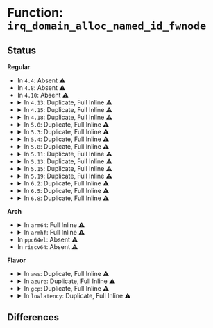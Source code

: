 # Function: <code>irq_domain_alloc_named_id_fwnode</code>

## Status
<b>Regular</b>
<ul>
<li>
In <code>4.4</code>: Absent ⚠️
</li>
<li>
In <code>4.8</code>: Absent ⚠️
</li>
<li>
In <code>4.10</code>: Absent ⚠️
</li>
<li>
<details>
<summary>In <code>4.13</code>: Duplicate, Full Inline ⚠️</summary>

**Collision:** Static Duplication

**Inline:** Full

**Transformation:** False

**Instances:**

```
In arch/x86/kernel/apic/io_apic.c (ffffffff81058cd5)
Location: include/linux/irqdomain.h:228
Inline: True
Inline callers:
  - arch/x86/kernel/apic/io_apic.c:mp_irqdomain_create
```
```
In arch/x86/kernel/apic/msi.c (ffffffff8105b27c)
Location: include/linux/irqdomain.h:228
Inline: True
Inline callers:
  - arch/x86/kernel/apic/msi.c:hpet_create_irq_domain
  - arch/x86/kernel/apic/msi.c:arch_create_remap_msi_irq_domain
```
```
In drivers/iommu/amd_iommu.c (ffffffff815ca036)
Location: include/linux/irqdomain.h:228
Inline: True
Inline callers:
  - drivers/iommu/amd_iommu.c:amd_iommu_create_irq_domain
```
```
In drivers/iommu/intel_irq_remapping.c (ffffffff815d5c5f)
Location: include/linux/irqdomain.h:228
Inline: True
```
</details>
</li>
<li>
<details>
<summary>In <code>4.15</code>: Duplicate, Full Inline ⚠️</summary>

**Collision:** Static Duplication

**Inline:** Full

**Transformation:** False

**Instances:**

```
In arch/x86/kernel/apic/io_apic.c (ffffffff8105d1b5)
Location: include/linux/irqdomain.h:235
Inline: True
Inline callers:
  - arch/x86/kernel/apic/io_apic.c:mp_irqdomain_create
```
```
In arch/x86/kernel/apic/msi.c (ffffffff8105f78c)
Location: include/linux/irqdomain.h:235
Inline: True
Inline callers:
  - arch/x86/kernel/apic/msi.c:hpet_create_irq_domain
  - arch/x86/kernel/apic/msi.c:arch_create_remap_msi_irq_domain
```
```
In drivers/iommu/amd_iommu.c (ffffffff81630a06)
Location: include/linux/irqdomain.h:235
Inline: True
Inline callers:
  - drivers/iommu/amd_iommu.c:amd_iommu_create_irq_domain
```
```
In drivers/iommu/intel_irq_remapping.c (ffffffff8163ca0f)
Location: include/linux/irqdomain.h:235
Inline: True
```
</details>
</li>
<li>
<details>
<summary>In <code>4.18</code>: Duplicate, Full Inline ⚠️</summary>

**Collision:** Static Duplication

**Inline:** Full

**Transformation:** False

**Instances:**

```
In arch/x86/kernel/apic/io_apic.c (ffffffff81060175)
Location: include/linux/irqdomain.h:235
Inline: True
Inline callers:
  - arch/x86/kernel/apic/io_apic.c:mp_irqdomain_create
```
```
In arch/x86/kernel/apic/msi.c (ffffffff8106289c)
Location: include/linux/irqdomain.h:235
Inline: True
Inline callers:
  - arch/x86/kernel/apic/msi.c:hpet_create_irq_domain
  - arch/x86/kernel/apic/msi.c:arch_create_remap_msi_irq_domain
```
```
In drivers/iommu/amd_iommu.c (ffffffff8166b465)
Location: include/linux/irqdomain.h:235
Inline: True
Inline callers:
  - drivers/iommu/amd_iommu.c:amd_iommu_create_irq_domain
```
```
In drivers/iommu/intel_irq_remapping.c (ffffffff81677e58)
Location: include/linux/irqdomain.h:235
Inline: True
```
</details>
</li>
<li>
<details>
<summary>In <code>5.0</code>: Duplicate, Full Inline ⚠️</summary>

**Collision:** Static Duplication

**Inline:** Full

**Transformation:** False

**Instances:**

```
In arch/x86/kernel/apic/io_apic.c (ffffffff81065ee5)
Location: include/linux/irqdomain.h:237
Inline: True
Inline callers:
  - arch/x86/kernel/apic/io_apic.c:mp_irqdomain_create
```
```
In arch/x86/kernel/apic/msi.c (ffffffff8106859c)
Location: include/linux/irqdomain.h:237
Inline: True
Inline callers:
  - arch/x86/kernel/apic/msi.c:hpet_create_irq_domain
  - arch/x86/kernel/apic/msi.c:arch_create_remap_msi_irq_domain
```
```
In drivers/iommu/amd_iommu.c (ffffffff81689b75)
Location: include/linux/irqdomain.h:237
Inline: True
Inline callers:
  - drivers/iommu/amd_iommu.c:amd_iommu_create_irq_domain
```
```
In drivers/iommu/intel_irq_remapping.c (ffffffff81696f38)
Location: include/linux/irqdomain.h:237
Inline: True
```
</details>
</li>
<li>
<details>
<summary>In <code>5.3</code>: Duplicate, Full Inline ⚠️</summary>

**Collision:** Static Duplication

**Inline:** Full

**Transformation:** False

**Instances:**

```
In arch/x86/kernel/apic/io_apic.c (ffffffff8106969e)
Location: include/linux/irqdomain.h:238
Inline: True
Inline callers:
  - arch/x86/kernel/apic/io_apic.c:mp_irqdomain_create
```
```
In arch/x86/kernel/apic/msi.c (ffffffff8106bd99)
Location: include/linux/irqdomain.h:238
Inline: True
Inline callers:
  - arch/x86/kernel/apic/msi.c:hpet_create_irq_domain
  - arch/x86/kernel/apic/msi.c:arch_create_remap_msi_irq_domain
```
```
In drivers/iommu/amd_iommu.c (ffffffff816c1155)
Location: include/linux/irqdomain.h:238
Inline: True
Inline callers:
  - drivers/iommu/amd_iommu.c:amd_iommu_create_irq_domain
```
```
In drivers/iommu/intel_irq_remapping.c (ffffffff816cf8a3)
Location: include/linux/irqdomain.h:238
Inline: True
```
```
In drivers/iommu/hyperv-iommu.c (ffffffff828feec1)
Location: include/linux/irqdomain.h:238
Inline: True
Inline callers:
  - drivers/iommu/hyperv-iommu.c:hyperv_prepare_irq_remapping
```
</details>
</li>
<li>
<details>
<summary>In <code>5.4</code>: Duplicate, Full Inline ⚠️</summary>

**Collision:** Static Duplication

**Inline:** Full

**Transformation:** False

**Instances:**

```
In arch/x86/kernel/apic/io_apic.c (ffffffff8106a01e)
Location: include/linux/irqdomain.h:245
Inline: True
Inline callers:
  - arch/x86/kernel/apic/io_apic.c:mp_irqdomain_create
```
```
In arch/x86/kernel/apic/msi.c (ffffffff8106c949)
Location: include/linux/irqdomain.h:245
Inline: True
Inline callers:
  - arch/x86/kernel/apic/msi.c:hpet_create_irq_domain
  - arch/x86/kernel/apic/msi.c:arch_create_remap_msi_irq_domain
```
```
In drivers/iommu/amd_iommu.c (ffffffff816e41b5)
Location: include/linux/irqdomain.h:245
Inline: True
Inline callers:
  - drivers/iommu/amd_iommu.c:amd_iommu_create_irq_domain
```
```
In drivers/iommu/intel_irq_remapping.c (ffffffff816f36e3)
Location: include/linux/irqdomain.h:245
Inline: True
```
```
In drivers/iommu/hyperv-iommu.c (ffffffff82908064)
Location: include/linux/irqdomain.h:245
Inline: True
Inline callers:
  - drivers/iommu/hyperv-iommu.c:hyperv_prepare_irq_remapping
```
</details>
</li>
<li>
<details>
<summary>In <code>5.8</code>: Duplicate, Full Inline ⚠️</summary>

**Collision:** Static Duplication

**Inline:** Full

**Transformation:** False

**Instances:**

```
In arch/x86/kernel/apic/io_apic.c (ffffffff81070c85)
Location: include/linux/irqdomain.h:246
Inline: True
Inline callers:
  - arch/x86/kernel/apic/io_apic.c:mp_irqdomain_create
```
```
In arch/x86/kernel/apic/msi.c (ffffffff81073c99)
Location: include/linux/irqdomain.h:246
Inline: True
Inline callers:
  - arch/x86/kernel/apic/msi.c:hpet_create_irq_domain
  - arch/x86/kernel/apic/msi.c:arch_create_remap_msi_irq_domain
```
```
In drivers/iommu/amd/iommu.c (ffffffff8179a465)
Location: include/linux/irqdomain.h:246
Inline: True
Inline callers:
  - drivers/iommu/amd/iommu.c:amd_iommu_create_irq_domain
```
```
In drivers/iommu/intel/irq_remapping.c (ffffffff817ab983)
Location: include/linux/irqdomain.h:246
Inline: True
```
```
In drivers/iommu/hyperv-iommu.c (ffffffff82d1e829)
Location: include/linux/irqdomain.h:246
Inline: True
Inline callers:
  - drivers/iommu/hyperv-iommu.c:hyperv_prepare_irq_remapping
```
</details>
</li>
<li>
<details>
<summary>In <code>5.11</code>: Duplicate, Full Inline ⚠️</summary>

**Collision:** Static Duplication

**Inline:** Full

**Transformation:** False

**Instances:**

```
In arch/x86/kernel/apic/io_apic.c (ffffffff8107205d)
Location: include/linux/irqdomain.h:247
Inline: True
Inline callers:
  - arch/x86/kernel/apic/io_apic.c:mp_irqdomain_create
```
```
In arch/x86/kernel/apic/msi.c (ffffffff8107475d)
Location: include/linux/irqdomain.h:247
Inline: True
Inline callers:
  - arch/x86/kernel/apic/msi.c:arch_create_remap_msi_irq_domain
```
```
In arch/x86/kernel/hpet.c (ffffffff81bd7eca)
Location: include/linux/irqdomain.h:247
Inline: True
Inline callers:
  - arch/x86/kernel/hpet.c:hpet_create_irq_domain
```
```
In drivers/iommu/amd/iommu.c (ffffffff817a8b65)
Location: include/linux/irqdomain.h:247
Inline: True
Inline callers:
  - drivers/iommu/amd/iommu.c:amd_iommu_create_irq_domain
```
```
In drivers/iommu/intel/irq_remapping.c (ffffffff817b7d63)
Location: include/linux/irqdomain.h:247
Inline: True
```
```
In drivers/iommu/hyperv-iommu.c (ffffffff8300c637)
Location: include/linux/irqdomain.h:247
Inline: True
Inline callers:
  - drivers/iommu/hyperv-iommu.c:hyperv_prepare_irq_remapping
```
</details>
</li>
<li>
<details>
<summary>In <code>5.13</code>: Duplicate, Full Inline ⚠️</summary>

**Collision:** Static Duplication

**Inline:** Full

**Transformation:** False

**Instances:**

```
In arch/x86/kernel/apic/io_apic.c (ffffffff81072b71)
Location: include/linux/irqdomain.h:243
Inline: True
Inline callers:
  - arch/x86/kernel/apic/io_apic.c:mp_irqdomain_create
```
```
In arch/x86/kernel/apic/msi.c (ffffffff8107520d)
Location: include/linux/irqdomain.h:243
Inline: True
Inline callers:
  - arch/x86/kernel/apic/msi.c:arch_create_remap_msi_irq_domain
```
```
In arch/x86/kernel/hpet.c (ffffffff831da370)
Location: include/linux/irqdomain.h:243
Inline: True
Inline callers:
  - arch/x86/kernel/hpet.c:hpet_select_clockevents
```
```
In drivers/iommu/amd/iommu.c (ffffffff8178a905)
Location: include/linux/irqdomain.h:243
Inline: True
Inline callers:
  - drivers/iommu/amd/iommu.c:amd_iommu_create_irq_domain
```
```
In drivers/iommu/intel/irq_remapping.c (ffffffff8179aed2)
Location: include/linux/irqdomain.h:243
Inline: True
```
```
In drivers/iommu/hyperv-iommu.c (ffffffff83217421)
Location: include/linux/irqdomain.h:243
Inline: True
Inline callers:
  - drivers/iommu/hyperv-iommu.c:hyperv_prepare_irq_remapping
```
</details>
</li>
<li>
<details>
<summary>In <code>5.15</code>: Duplicate, Full Inline ⚠️</summary>

**Collision:** Static Duplication

**Inline:** Full

**Transformation:** False

**Instances:**

```
In arch/x86/kernel/apic/io_apic.c (ffffffff8107ea8e)
Location: include/linux/irqdomain.h:242
Inline: True
Inline callers:
  - arch/x86/kernel/apic/io_apic.c:mp_irqdomain_create
```
```
In arch/x86/kernel/apic/msi.c (ffffffff810826fd)
Location: include/linux/irqdomain.h:242
Inline: True
Inline callers:
  - arch/x86/kernel/apic/msi.c:arch_create_remap_msi_irq_domain
```
```
In arch/x86/kernel/hpet.c (ffffffff832bd46d)
Location: include/linux/irqdomain.h:242
Inline: True
Inline callers:
  - arch/x86/kernel/hpet.c:hpet_select_clockevents
```
```
In drivers/iommu/amd/iommu.c (ffffffff81811be5)
Location: include/linux/irqdomain.h:242
Inline: True
Inline callers:
  - drivers/iommu/amd/iommu.c:amd_iommu_create_irq_domain
```
```
In drivers/iommu/intel/irq_remapping.c (ffffffff81823a02)
Location: include/linux/irqdomain.h:242
Inline: True
```
```
In drivers/iommu/hyperv-iommu.c (ffffffff83300dff)
Location: include/linux/irqdomain.h:242
Inline: True
Inline callers:
  - drivers/iommu/hyperv-iommu.c:hyperv_prepare_irq_remapping
```
</details>
</li>
<li>
<details>
<summary>In <code>5.19</code>: Duplicate, Full Inline ⚠️</summary>

**Collision:** Static Duplication

**Inline:** Full

**Transformation:** False

**Instances:**

```
In arch/x86/kernel/apic/io_apic.c (ffffffff8108e3f0)
Location: include/linux/irqdomain.h:256
Inline: True
Inline callers:
  - arch/x86/kernel/apic/io_apic.c:mp_irqdomain_create
```
```
In arch/x86/kernel/apic/msi.c (ffffffff810922dd)
Location: include/linux/irqdomain.h:256
Inline: True
Inline callers:
  - arch/x86/kernel/apic/msi.c:arch_create_remap_msi_irq_domain
```
```
In arch/x86/kernel/hpet.c (ffffffff8346ee5c)
Location: include/linux/irqdomain.h:256
Inline: True
Inline callers:
  - arch/x86/kernel/hpet.c:hpet_select_clockevents
```
```
In drivers/iommu/amd/iommu.c (ffffffff819529e5)
Location: include/linux/irqdomain.h:256
Inline: True
Inline callers:
  - drivers/iommu/amd/iommu.c:amd_iommu_create_irq_domain
```
```
In drivers/iommu/intel/irq_remapping.c (ffffffff81962e6f)
Location: include/linux/irqdomain.h:256
Inline: True
Inline callers:
  - drivers/iommu/intel/irq_remapping.c:intel_setup_irq_remapping
```
```
In drivers/iommu/hyperv-iommu.c (ffffffff834b9b47)
Location: include/linux/irqdomain.h:256
Inline: True
Inline callers:
  - drivers/iommu/hyperv-iommu.c:hyperv_prepare_irq_remapping
```
</details>
</li>
<li>
<details>
<summary>In <code>6.2</code>: Duplicate, Full Inline ⚠️</summary>

**Collision:** Static Duplication

**Inline:** Full

**Transformation:** False

**Instances:**

```
In arch/x86/kernel/apic/io_apic.c (ffffffff810a2b90)
Location: include/linux/irqdomain.h:244
Inline: True
Inline callers:
  - arch/x86/kernel/apic/io_apic.c:mp_irqdomain_create
```
```
In arch/x86/kernel/hpet.c (ffffffff83e95468)
Location: include/linux/irqdomain.h:244
Inline: True
Inline callers:
  - arch/x86/kernel/hpet.c:hpet_select_clockevents
```
```
In drivers/iommu/amd/iommu.c (ffffffff81ab7e75)
Location: include/linux/irqdomain.h:244
Inline: True
Inline callers:
  - drivers/iommu/amd/iommu.c:amd_iommu_create_irq_domain
```
```
In drivers/iommu/intel/irq_remapping.c (ffffffff81acbee0)
Location: include/linux/irqdomain.h:244
Inline: True
Inline callers:
  - drivers/iommu/intel/irq_remapping.c:intel_setup_irq_remapping
```
```
In drivers/iommu/hyperv-iommu.c (ffffffff83ef6eb1)
Location: include/linux/irqdomain.h:244
Inline: True
Inline callers:
  - drivers/iommu/hyperv-iommu.c:hyperv_prepare_irq_remapping
```
</details>
</li>
<li>
<details>
<summary>In <code>6.5</code>: Duplicate, Full Inline ⚠️</summary>

**Collision:** Static Duplication

**Inline:** Full

**Transformation:** False

**Instances:**

```
In arch/x86/kernel/apic/io_apic.c (ffffffff810a5c36)
Location: include/linux/irqdomain.h:248
Inline: True
Inline callers:
  - arch/x86/kernel/apic/io_apic.c:mp_irqdomain_create
```
```
In arch/x86/kernel/hpet.c (ffffffff836b8fc8)
Location: include/linux/irqdomain.h:248
Inline: True
Inline callers:
  - arch/x86/kernel/hpet.c:hpet_select_clockevents
```
```
In drivers/iommu/amd/iommu.c (ffffffff81b041b5)
Location: include/linux/irqdomain.h:248
Inline: True
Inline callers:
  - drivers/iommu/amd/iommu.c:amd_iommu_create_irq_domain
```
```
In drivers/iommu/intel/irq_remapping.c (ffffffff81b18a60)
Location: include/linux/irqdomain.h:248
Inline: True
Inline callers:
  - drivers/iommu/intel/irq_remapping.c:intel_setup_irq_remapping
```
```
In drivers/iommu/hyperv-iommu.c (ffffffff8371c961)
Location: include/linux/irqdomain.h:248
Inline: True
Inline callers:
  - drivers/iommu/hyperv-iommu.c:hyperv_prepare_irq_remapping
```
</details>
</li>
<li>
<details>
<summary>In <code>6.8</code>: Duplicate, Full Inline ⚠️</summary>

**Collision:** Static Duplication

**Inline:** Full

**Transformation:** False

**Instances:**

```
In arch/x86/kernel/apic/io_apic.c (ffffffff810acbe6)
Location: include/linux/irqdomain.h:248
Inline: True
Inline callers:
  - arch/x86/kernel/apic/io_apic.c:mp_irqdomain_create
```
```
In arch/x86/kernel/hpet.c (ffffffff838e98a7)
Location: include/linux/irqdomain.h:248
Inline: True
Inline callers:
  - arch/x86/kernel/hpet.c:hpet_select_clockevents
```
```
In drivers/iommu/amd/iommu.c (ffffffff81b57db5)
Location: include/linux/irqdomain.h:248
Inline: True
Inline callers:
  - drivers/iommu/amd/iommu.c:amd_iommu_create_irq_domain
```
```
In drivers/iommu/intel/irq_remapping.c (ffffffff81b6e3cf)
Location: include/linux/irqdomain.h:248
Inline: True
Inline callers:
  - drivers/iommu/intel/irq_remapping.c:intel_setup_irq_remapping
```
```
In drivers/iommu/hyperv-iommu.c (ffffffff83950481)
Location: include/linux/irqdomain.h:248
Inline: True
Inline callers:
  - drivers/iommu/hyperv-iommu.c:hyperv_prepare_irq_remapping
```
</details>
</li>
</ul>
<b>Arch</b>
<ul>
<li>
<details>
<summary>In <code>arm64</code>: Full Inline ⚠️</summary>

**Collision:** Unique Static

**Inline:** Full

**Transformation:** False

**Instances:**

```
In drivers/irqchip/irq-gic-v4.c (ffff8000106751a4)
Location: include/linux/irqdomain.h:245
Inline: True
Inline callers:
  - drivers/irqchip/irq-gic-v4.c:its_alloc_vcpu_irqs
```
</details>
</li>
<li>
<details>
<summary>In <code>armhf</code>: Full Inline ⚠️</summary>

**Collision:** Unique Static

**Inline:** Full

**Transformation:** False

**Instances:**

```
In drivers/irqchip/irq-gic-v4.c (c081d568)
Location: include/linux/irqdomain.h:245
Inline: True
Inline callers:
  - drivers/irqchip/irq-gic-v4.c:its_alloc_vcpu_irqs
```
</details>
</li>
<li>
In <code>ppc64el</code>: Absent ⚠️
</li>
<li>
In <code>riscv64</code>: Absent ⚠️
</li>
</ul>
<b>Flavor</b>
<ul>
<li>
<details>
<summary>In <code>aws</code>: Duplicate, Full Inline ⚠️</summary>

**Collision:** Static Duplication

**Inline:** Full

**Transformation:** False

**Instances:**

```
In arch/x86/kernel/apic/io_apic.c (ffffffff81069b0e)
Location: include/linux/irqdomain.h:245
Inline: True
Inline callers:
  - arch/x86/kernel/apic/io_apic.c:mp_irqdomain_create
```
```
In arch/x86/kernel/apic/msi.c (ffffffff8106c439)
Location: include/linux/irqdomain.h:245
Inline: True
Inline callers:
  - arch/x86/kernel/apic/msi.c:hpet_create_irq_domain
  - arch/x86/kernel/apic/msi.c:arch_create_remap_msi_irq_domain
```
```
In drivers/iommu/amd_iommu.c (ffffffff816a9c95)
Location: include/linux/irqdomain.h:245
Inline: True
Inline callers:
  - drivers/iommu/amd_iommu.c:amd_iommu_create_irq_domain
```
```
In drivers/iommu/intel_irq_remapping.c (ffffffff816b8ed3)
Location: include/linux/irqdomain.h:245
Inline: True
```
```
In drivers/iommu/hyperv-iommu.c (ffffffff828ef835)
Location: include/linux/irqdomain.h:245
Inline: True
Inline callers:
  - drivers/iommu/hyperv-iommu.c:hyperv_prepare_irq_remapping
```
</details>
</li>
<li>
<details>
<summary>In <code>azure</code>: Duplicate, Full Inline ⚠️</summary>

**Collision:** Static Duplication

**Inline:** Full

**Transformation:** False

**Instances:**

```
In arch/x86/kernel/apic/io_apic.c (ffffffff81059e6e)
Location: include/linux/irqdomain.h:245
Inline: True
Inline callers:
  - arch/x86/kernel/apic/io_apic.c:mp_irqdomain_create
```
```
In arch/x86/kernel/apic/msi.c (ffffffff8105c759)
Location: include/linux/irqdomain.h:245
Inline: True
Inline callers:
  - arch/x86/kernel/apic/msi.c:hpet_create_irq_domain
  - arch/x86/kernel/apic/msi.c:arch_create_remap_msi_irq_domain
```
```
In drivers/iommu/amd_iommu.c (ffffffff816875f5)
Location: include/linux/irqdomain.h:245
Inline: True
Inline callers:
  - drivers/iommu/amd_iommu.c:amd_iommu_create_irq_domain
```
```
In drivers/iommu/intel_irq_remapping.c (ffffffff81696b13)
Location: include/linux/irqdomain.h:245
Inline: True
```
```
In drivers/iommu/hyperv-iommu.c (ffffffff828e6cd8)
Location: include/linux/irqdomain.h:245
Inline: True
Inline callers:
  - drivers/iommu/hyperv-iommu.c:hyperv_prepare_irq_remapping
```
</details>
</li>
<li>
<details>
<summary>In <code>gcp</code>: Duplicate, Full Inline ⚠️</summary>

**Collision:** Static Duplication

**Inline:** Full

**Transformation:** False

**Instances:**

```
In arch/x86/kernel/apic/io_apic.c (ffffffff81069fbe)
Location: include/linux/irqdomain.h:245
Inline: True
Inline callers:
  - arch/x86/kernel/apic/io_apic.c:mp_irqdomain_create
```
```
In arch/x86/kernel/apic/msi.c (ffffffff8106c8e9)
Location: include/linux/irqdomain.h:245
Inline: True
Inline callers:
  - arch/x86/kernel/apic/msi.c:hpet_create_irq_domain
  - arch/x86/kernel/apic/msi.c:arch_create_remap_msi_irq_domain
```
```
In drivers/iommu/amd_iommu.c (ffffffff816d7e75)
Location: include/linux/irqdomain.h:245
Inline: True
Inline callers:
  - drivers/iommu/amd_iommu.c:amd_iommu_create_irq_domain
```
```
In drivers/iommu/intel_irq_remapping.c (ffffffff816e73a3)
Location: include/linux/irqdomain.h:245
Inline: True
```
```
In drivers/iommu/hyperv-iommu.c (ffffffff82903387)
Location: include/linux/irqdomain.h:245
Inline: True
Inline callers:
  - drivers/iommu/hyperv-iommu.c:hyperv_prepare_irq_remapping
```
</details>
</li>
<li>
<details>
<summary>In <code>lowlatency</code>: Duplicate, Full Inline ⚠️</summary>

**Collision:** Static Duplication

**Inline:** Full

**Transformation:** False

**Instances:**

```
In arch/x86/kernel/apic/io_apic.c (ffffffff8106b73e)
Location: include/linux/irqdomain.h:245
Inline: True
Inline callers:
  - arch/x86/kernel/apic/io_apic.c:mp_irqdomain_create
```
```
In arch/x86/kernel/apic/msi.c (ffffffff8106dfe9)
Location: include/linux/irqdomain.h:245
Inline: True
Inline callers:
  - arch/x86/kernel/apic/msi.c:hpet_create_irq_domain
  - arch/x86/kernel/apic/msi.c:arch_create_remap_msi_irq_domain
```
```
In drivers/iommu/amd_iommu.c (ffffffff816f2425)
Location: include/linux/irqdomain.h:245
Inline: True
Inline callers:
  - drivers/iommu/amd_iommu.c:amd_iommu_create_irq_domain
```
```
In drivers/iommu/intel_irq_remapping.c (ffffffff81701aa3)
Location: include/linux/irqdomain.h:245
Inline: True
```
```
In drivers/iommu/hyperv-iommu.c (ffffffff829090c6)
Location: include/linux/irqdomain.h:245
Inline: True
Inline callers:
  - drivers/iommu/hyperv-iommu.c:hyperv_prepare_irq_remapping
```
</details>
</li>
</ul>

## Differences
